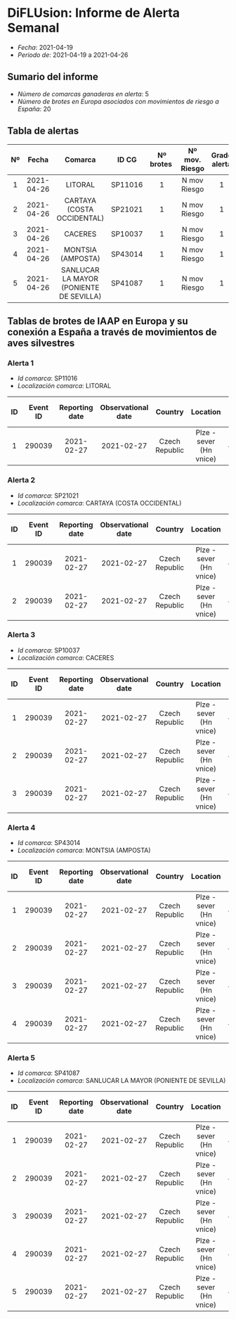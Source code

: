 # DiFLUsion: Informe de Alerta Semanal 

 - *Fecha*: 2021-04-19
 - *Periodo de*: 2021-04-19 a 2021-04-26

## Sumario del informe 
 - *Número de comarcas ganaderas en alerta*: 5
 - *Número de brotes en Europa asociados con movimientos de riesgo a España*: 20

## Tabla de alertas 
| Nº | Fecha  | Comarca  | ID CG | Nº brotes | Nº mov. Riesgo | Grado alerta | Temperatura estimada  | Supervivencia del virus en días |
|:-:|:-------:|:-----:|:-----:|:-----:|:-----:|:-----:|:-----:|:-----:|
|1|2021-04-26|LITORAL|SP11016|1|N mov Riesgo|1|12.2763|Supervivencia|
|2|2021-04-26|CARTAYA (COSTA OCCIDENTAL)|SP21021|1|N mov Riesgo|1|11.1885|Supervivencia|
|3|2021-04-26|CACERES|SP10037|1|N mov Riesgo|1|66|Supervivencia|
|4|2021-04-26|MONTSIA (AMPOSTA)|SP43014|1|N mov Riesgo|1|11.7135|Supervivencia|
|5|2021-04-26|SANLUCAR LA MAYOR (PONIENTE DE SEVILLA)|SP41087|1|N mov Riesgo|1|11.1885|Supervivencia|


## Tablas de brotes de IAAP en Europa y su conexión a España a través de  movimientos de aves silvestres

### Alerta 1 
- *Id comarca*: SP11016
- *Localización comarca*: LITORAL

| ID | Event ID | Reporting date |Observational date |Country |Location | Latitud | Longitud | An. Type | Species | Cases | Deaths | Especie movimiento |Cód.  Especie | Prob mov semanal |
|:-:|:---------:|:----------------:|:-------------:|:--------------:|:-----------:|:------------:|:-----------:|:-------------:|:----------:|:--------:|:--------:|:----------------:|:--------------:|:------------------:|
| 1| 290039|2021-02-27|2021-02-27|Czech Republic|Plze -sever (Hn vnice)|49.728611|13.1025|Domestic|Vanellus vanellus|51||Avefría europea  2015-2019|4930|0.2026|


### Alerta 2 
- *Id comarca*: SP21021
- *Localización comarca*: CARTAYA (COSTA OCCIDENTAL)

| ID | Event ID | Reporting date |Observational date |Country |Location | Latitud | Longitud | An. Type | Species | Cases | Deaths | Especie movimiento |Cód.  Especie | Prob mov semanal |
|:-:|:---------:|:----------------:|:-------------:|:--------------:|:-----------:|:------------:|:-----------:|:-------------:|:----------:|:--------:|:--------:|:----------------:|:--------------:|:------------------:|
| 1| 290039|2021-02-27|2021-02-27|Czech Republic|Plze -sever (Hn vnice)|49.728611|13.1025|Domestic|Vanellus vanellus|51||Avefría europea  2015-2019|4930|0.2026|
| 2| 290039|2021-02-27|2021-02-27|Czech Republic|Plze -sever (Hn vnice)|49.728611|13.1025|Domestic|Vanellus vanellus|51||Avefría europea  2015-2019|4930|0.2026|


### Alerta 3 
- *Id comarca*: SP10037
- *Localización comarca*: CACERES

| ID | Event ID | Reporting date |Observational date |Country |Location | Latitud | Longitud | An. Type | Species | Cases | Deaths | Especie movimiento |Cód.  Especie | Prob mov semanal |
|:-:|:---------:|:----------------:|:-------------:|:--------------:|:-----------:|:------------:|:-----------:|:-------------:|:----------:|:--------:|:--------:|:----------------:|:--------------:|:------------------:|
| 1| 290039|2021-02-27|2021-02-27|Czech Republic|Plze -sever (Hn vnice)|49.728611|13.1025|Domestic|Vanellus vanellus|51||Avefría europea  2015-2019|4930|0.2026|
| 2| 290039|2021-02-27|2021-02-27|Czech Republic|Plze -sever (Hn vnice)|49.728611|13.1025|Domestic|Vanellus vanellus|51||Avefría europea  2015-2019|4930|0.2026|
| 3| 290039|2021-02-27|2021-02-27|Czech Republic|Plze -sever (Hn vnice)|49.728611|13.1025|Domestic|Vanellus vanellus|51||Avefría europea  2015-2019|4930|0.2026|


### Alerta 4 
- *Id comarca*: SP43014
- *Localización comarca*: MONTSIA (AMPOSTA)

| ID | Event ID | Reporting date |Observational date |Country |Location | Latitud | Longitud | An. Type | Species | Cases | Deaths | Especie movimiento |Cód.  Especie | Prob mov semanal |
|:-:|:---------:|:----------------:|:-------------:|:--------------:|:-----------:|:------------:|:-----------:|:-------------:|:----------:|:--------:|:--------:|:----------------:|:--------------:|:------------------:|
| 1| 290039|2021-02-27|2021-02-27|Czech Republic|Plze -sever (Hn vnice)|49.728611|13.1025|Domestic|Vanellus vanellus|51||Avefría europea  2015-2019|4930|0.2026|
| 2| 290039|2021-02-27|2021-02-27|Czech Republic|Plze -sever (Hn vnice)|49.728611|13.1025|Domestic|Vanellus vanellus|51||Avefría europea  2015-2019|4930|0.2026|
| 3| 290039|2021-02-27|2021-02-27|Czech Republic|Plze -sever (Hn vnice)|49.728611|13.1025|Domestic|Vanellus vanellus|51||Avefría europea  2015-2019|4930|0.2026|
| 4| 290039|2021-02-27|2021-02-27|Czech Republic|Plze -sever (Hn vnice)|49.728611|13.1025|Domestic|Vanellus vanellus|51||Avefría europea  2015-2019|4930|0.2026|


### Alerta 5 
- *Id comarca*: SP41087
- *Localización comarca*: SANLUCAR LA MAYOR (PONIENTE DE SEVILLA)

| ID | Event ID | Reporting date |Observational date |Country |Location | Latitud | Longitud | An. Type | Species | Cases | Deaths | Especie movimiento |Cód.  Especie | Prob mov semanal |
|:-:|:---------:|:----------------:|:-------------:|:--------------:|:-----------:|:------------:|:-----------:|:-------------:|:----------:|:--------:|:--------:|:----------------:|:--------------:|:------------------:|
| 1| 290039|2021-02-27|2021-02-27|Czech Republic|Plze -sever (Hn vnice)|49.728611|13.1025|Domestic|Vanellus vanellus|51||Avefría europea  2015-2019|4930|0.2026|
| 2| 290039|2021-02-27|2021-02-27|Czech Republic|Plze -sever (Hn vnice)|49.728611|13.1025|Domestic|Vanellus vanellus|51||Avefría europea  2015-2019|4930|0.2026|
| 3| 290039|2021-02-27|2021-02-27|Czech Republic|Plze -sever (Hn vnice)|49.728611|13.1025|Domestic|Vanellus vanellus|51||Avefría europea  2015-2019|4930|0.2026|
| 4| 290039|2021-02-27|2021-02-27|Czech Republic|Plze -sever (Hn vnice)|49.728611|13.1025|Domestic|Vanellus vanellus|51||Avefría europea  2015-2019|4930|0.2026|
| 5| 290039|2021-02-27|2021-02-27|Czech Republic|Plze -sever (Hn vnice)|49.728611|13.1025|Domestic|Vanellus vanellus|51||Avefría europea  2015-2019|4930|0.2026|

